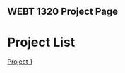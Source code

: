 ## WEBT 1320 Project Page
 
<H1>Project List</H1>

<a href="project1/index.html" target="_blank">Project 1</a>